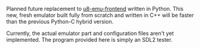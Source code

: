 Planned future replacement to [u8-emu-frontend](https://github.com/gamingwithevets/u8-emu-frontend) written in Python.
This new, fresh emulator built fully from scratch and written in C++ will be faster than the previous Python-C hybrid version.

Currently, the actual emulator part and configuration files aren't yet implemented. The program provided here is simply an SDL2 tester.
